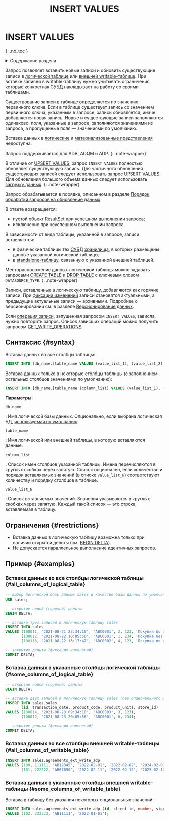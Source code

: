 ﻿---
layout: default
title: INSERT VALUES
nav_order: 38
parent: Запросы SQL+
grand_parent: Справочная информация
has_children: false
has_toc: false
---

# INSERT VALUES
{: .no_toc }

<details markdown="block">
  <summary>
    Содержание раздела
  </summary>
  {: .text-delta }
1. TOC
{:toc}
</details>

Запрос позволяет вставить новые записи и обновить существующие записи в [логической таблице](../../../overview/main_concepts/logical_table/logical_table.md) 
или [внешней writable-таблице](../../../overview/main_concepts/external_table/external_table.md#writable_table). 
При вставке записей в writable-таблицу нужно учитывать ограничения, которые конкретная СУБД накладывает на
работу со своими таблицами.

Существование записи в таблице определяется по значению первичного ключа. Если в таблице существует запись 
со значением первичного ключа, указанным в запросе, запись обновляется; иначе добавляется новая запись.
Новые и существующие записи заполняются одинаково: поля, указанные в запросе, заполняются значениями из запроса, а 
пропущенные поля — значениями по умолчанию.

Вставка данных в [логические](../../../overview/main_concepts/logical_view/logical_view.md)
и [материализованные представления](../../../overview/main_concepts/materialized_view/materialized_view.md)
недоступна.

Запрос поддерживается для ADB, ADQM и ADP.
{: .note-wrapper}

В отличие от [UPSERT VALUES](../UPSERT_VALUES/UPSERT_VALUES.md), запрос `INSERT VALUES` полностью обновляет существующую запись.
Для частичного обновления существующих записей следует использовать запрос [UPSERT VALUES](../UPSERT_VALUES/UPSERT_VALUES.md).
<br>Для обновления большого объема данных следует использовать
[загрузку данных](../../../working_with_system/data_upload/data_upload.md).
{: .note-wrapper}

Запрос обрабатывается в порядке, описанном в разделе
[Порядок обработки запросов на обновление данных](../../../overview/interactions/llw_processing/llw_processing.md).

В ответе возвращается:
*   пустой объект ResultSet при успешном выполнении запроса;
*   исключение при неуспешном выполнении запроса.

В зависимости от вида таблицы, указанной в запросе, записи вставляются:
* в физические таблицы тех [СУБД](../../../introduction/supported_DBMS/supported_DBMS.md) 
  [хранилища](../../../overview/main_concepts/data_storage/data_storage.md), в которых размещены данные указанной 
  логической таблицы;
* в [standalone-таблицу](../../../overview/main_concepts/standalone_table/standalone_table.md), связанную с указанной 
  внешней таблицей. 

Месторасположение данных логической таблицы можно задавать запросами 
[CREATE TABLE](../CREATE_TABLE/CREATE_TABLE.md) и [DROP TABLE](../DROP_TABLE/DROP_TABLE.md) с ключевым словом 
`DATASOURCE_TYPE`.
{: .note-wrapper}

Записи, вставленные в логическую таблицу, добавляются как горячие записи. При [фиксации изменений](../COMMIT_DELTA/COMMIT_DELTA.md)
записи становятся актуальными, а предыдущие актуальные записи — архивными. 
Подробнее о версионировании
см. в разделе [Версионирование данных](../../../working_with_system/data_upload/data_versioning/data_versioning.md).

Если [операция записи](../../../overview/main_concepts/write_operation/write_operation.md), запущенная запросом
`INSERT VALUES`, зависла, нужно повторить запрос. Список зависших операций можно получить запросом
[GET_WRITE_OPERATIONS](../GET_WRITE_OPERATIONS/GET_WRITE_OPERATIONS.md).

## Синтаксис {#syntax}

Вставка данных во все столбцы таблицы:
```sql
INSERT INTO [db_name.]table_name VALUES (value_list_1), (value_list_2), ...
```

Вставка данных только в некоторые столбцы таблицы
(с заполнением остальных столбцов значениями по умолчанию):
```sql
INSERT INTO [db_name.]table_name (column_list) VALUES (value_list_1), (value_list_2), ...
```

**Параметры:**

`db_name`

: Имя логической базы данных. Опционально, если выбрана логическая БД, 
  [используемая по умолчанию](../../../working_with_system/other_features/default_db_set-up/default_db_set-up.md).

`table_name`

: Имя логической или внешней таблицы, в которую вставляются данные.

`column_list`

: Список имен столбцов указанной таблицы. Имена перечисляются в круглых скобках через запятую. 
  Список опционален, если количество и порядок вставляемых значений (в списке `value_list_N`) соответствуют количеству и 
  порядку столбцов в таблице.

`value_list_N`

: Список вставляемых значений. Значения указываются в круглых скобках через запятую. Каждый такой 
  список — это строка, вставляемая в таблицу.

## Ограничения {#restrictions}

* Вставка данных в логическую таблицу возможна только при наличии открытой дельты (см. [BEGIN DELTA](../BEGIN_DELTA/BEGIN_DELTA.md)).
* Не допускается параллельное выполнение идентичных запросов.

## Пример {#examples}

### Вставка данных во все столбцы логической таблицы {#all_columns_of_logical_table}

```sql
-- выбор логической базы данных sales в качестве базы данных по умолчанию
USE sales;

-- открытие новой (горячей) дельты
BEGIN DELTA;

-- вставка трех записей в логическую таблицу sales
INSERT INTO sales 
VALUES (100011, '2021-08-21 23:34:10', 'ABC0001', 2, 123, 'Покупка по акции "1+1"'), 
       (100012, '2021-08-22 10:05:56', 'ABC0001', 1, 234, 'Покупка без акций'), 
       (100113, '2021-08-22 13:17:47', 'ABC0002', 4, 123, 'Покупка по акции "Лето"');

-- закрытие дельты (фиксация изменений)
COMMIT DELTA;
```

### Вставка данных в указанные столбцы логической таблицы {#some_columns_of_logical_table}

```sql
-- открытие новой (горячей) дельты
BEGIN DELTA;

-- вставка двух записей в логическую таблицу sales (без опционального значения description)
INSERT INTO sales.sales 
       (id, transaction_date, product_code, product_units, store_id)
VALUES (100014, '2021-08-23 09:34:10', 'ABC0003', 3, 123), 
       (100012, '2021-08-23 20:05:56', 'ABC0001', 6, 234);

-- закрытие дельты (фиксация изменений)
COMMIT DELTA;
```

### Вставка данных во все столбцы внешней writable-таблицы {#all_columns_of_writable_table}

```sql
INSERT INTO sales.agreements_ext_write_adp 
VALUES (100, 111111, 'AB12345', '2022-02-01', '2022-02-02', '2024-02-02', 'Договор с ООО "Квадрат"'), 
       (101, 222222, 'AB67890', '2022-02-11', '2022-02-12', '2025-02-12', 'Договор с ООО "Круг"');
```

### Вставка данных в указанные столбцы внешней writable-таблицы {#some_columns_of_writable_table}

Вставка в таблицу без указания некоторых опциональных значений:
```sql
INSERT INTO sales.agreements_ext_write_adp (id, client_id, number, signature_date)
VALUES (102, 333333, 'AB11111', '2022-01-01');
```